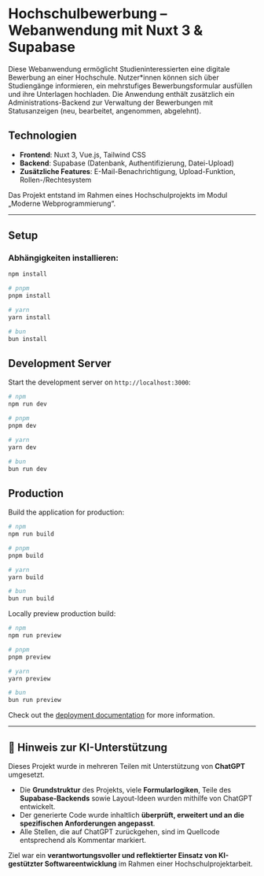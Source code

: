 # Hochschulbewerbung – Webanwendung mit Nuxt 3 & Supabase

Diese Webanwendung ermöglicht Studieninteressierten eine digitale Bewerbung an einer Hochschule. Nutzer*innen können sich über Studiengänge informieren, ein mehrstufiges Bewerbungsformular ausfüllen und ihre Unterlagen hochladen. Die Anwendung enthält zusätzlich ein Administrations-Backend zur Verwaltung der Bewerbungen mit Statusanzeigen (neu, bearbeitet, angenommen, abgelehnt).

## Technologien
- **Frontend**: Nuxt 3, Vue.js, Tailwind CSS
- **Backend**: Supabase (Datenbank, Authentifizierung, Datei-Upload)
- **Zusätzliche Features**: E-Mail-Benachrichtigung, Upload-Funktion, Rollen-/Rechtesystem

Das Projekt entstand im Rahmen eines Hochschulprojekts im Modul „Moderne Webprogrammierung“.

---

## Setup

### Abhängigkeiten installieren:
``` bash
npm install

# pnpm
pnpm install

# yarn
yarn install

# bun
bun install
```

## Development Server

Start the development server on `http://localhost:3000`:

```bash
# npm
npm run dev

# pnpm
pnpm dev

# yarn
yarn dev

# bun
bun run dev
```

## Production

Build the application for production:

```bash
# npm
npm run build

# pnpm
pnpm build

# yarn
yarn build

# bun
bun run build
```

Locally preview production build:

```bash
# npm
npm run preview

# pnpm
pnpm preview

# yarn
yarn preview

# bun
bun run preview
```

Check out the [deployment documentation](https://nuxt.com/docs/getting-started/deployment) for more information.

---

## 🧠 Hinweis zur KI-Unterstützung

Dieses Projekt wurde in mehreren Teilen mit Unterstützung von **ChatGPT** umgesetzt.

- Die **Grundstruktur** des Projekts, viele **Formularlogiken**, Teile des **Supabase-Backends** sowie Layout-Ideen wurden mithilfe von ChatGPT entwickelt.
- Der generierte Code wurde inhaltlich **überprüft, erweitert und an die spezifischen Anforderungen angepasst**.
- Alle Stellen, die auf ChatGPT zurückgehen, sind im Quellcode entsprechend als Kommentar markiert.

Ziel war ein **verantwortungsvoller und reflektierter Einsatz von KI-gestützter Softwareentwicklung** im Rahmen einer Hochschulprojektarbeit.
